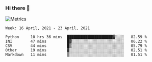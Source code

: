 ### Hi there 👋

![Metrics](https://github.com/radoapx/radoapx/blob/main/github-metrics.svg)

<!--START_SECTION:waka-->
```text
Week: 16 April, 2021 - 23 April, 2021

Python     10 hrs 36 mins  ████████████████████▓░░░░   82.59 % 
INI        47 mins         █▓░░░░░░░░░░░░░░░░░░░░░░░   06.22 % 
CSV        44 mins         █▒░░░░░░░░░░░░░░░░░░░░░░░   05.79 % 
Other      19 mins         ▓░░░░░░░░░░░░░░░░░░░░░░░░   02.51 % 
Markdown   11 mins         ▒░░░░░░░░░░░░░░░░░░░░░░░░   01.51 % 
```
<!--END_SECTION:waka-->

<!--
**radoapx/radoapx** is a ✨ _special_ ✨ repository because its `README.md` (this file) appears on your GitHub profile.

Here are some ideas to get you started:

- 🔭 I’m currently working on ...
- 🌱 I’m currently learning ...
- 👯 I’m looking to collaborate on ...
- 🤔 I’m looking for help with ...
- 💬 Ask me about ...
- 📫 How to reach me: ...
- 😄 Pronouns: ...
- ⚡ Fun fact: ...
-->
